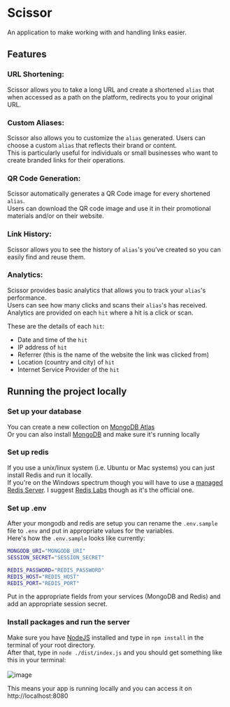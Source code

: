 # Scissor
An application to make working with and handling links easier. 


## Features

### URL Shortening:
Scissor allows you to take a long URL and create a shortened `alias` that when  accessed as a path on the platform, redirects you to your original URL.

### Custom Aliases:
Scissor also allows you to customize the `alias` generated. Users can choose a custom `alias` that reflects their brand or content. \
This is particularly useful for individuals or small businesses who want to create branded links for their operations. 

### QR Code Generation:
Scissor automatically generates a QR Code image for every shortened `alias`. \
Users can download the QR code image and use it in their promotional materials and/or on their website. 

### Link History:
Scissor allows you to see the history of `alias`'s you’ve created so you can easily find and reuse them.

### Analytics:
Scissor provides basic analytics that allows you to track your `alias`'s performance. \
Users can see how many clicks and scans their `alias`'s has received. \
Analytics are provided on each `hit` where a hit is a click or scan.

These are the details of each `hit`: 

- Date and time of the `hit`
- IP address of `hit`
- Referrer (this is the name of the website the link was clicked from)
- Location (country and city) of `hit`
- Internet Service Provider of the `hit`


## Running the project locally

### Set up your database
You can create a new collection on [MongoDB Atlas](https://www.mongodb.com/atlas/database)  \
Or you can also install [MongoDB](https://www.mongodb.com/docs/manual/installation/) and make sure it's running locally

### Set up redis
If you use a unix/linux system (i.e. Ubuntu or Mac systems) you can just install Redis and run it locally. \
If you're on the Windows spectrum though you will have to use a [managed Redis Server](https://geekflare.com/redis-hosting-platform/). I suggest [Redis Labs](https://redis.com/redis-enterprise-cloud/overview/) though as it's the official one.

### Set up .env
After your mongodb and redis are setup you can rename the `.env.sample` file to `.env` and put in appropriate values for the variables. \
Here's how the `.env.sample` looks like currently:
```bash
MONGODB_URI="MONGODB_URI"
SESSION_SECRET="SESSION_SECRET"

REDIS_PASSWORD="REDIS_PASSWORD"
REDIS_HOST="REDIS_HOST"
REDIS_PORT="REDIS_PORT"
```
Put in the appropriate fields from your services (MongoDB and Redis) and add an appropriate session secret.

### Install packages and run the server
Make sure you have [NodeJS](https://nodejs.org/en/download) installed and type in `npm install` in the terminal of your root directory. \
After that, type in `node ./dist/index.js` and you should get something like this in your terminal: \
<br />
![image](https://github.com/drvnprgrmr/scissor/assets/67306305/9ecf60be-c92d-4177-8722-ee6dc3c8f7f2)

This means your app is running locally and you can access it on http://localhost:8080
